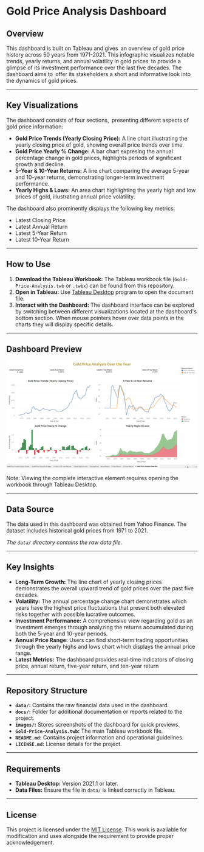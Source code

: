 # Gold Price Analysis Dashboard

## Overview

This dashboard is built on Tableau and gives an overview of gold price history across 50 years from 1971-2021. This infographic visualizes notable trends, yearly returns, and annual volatility in gold prices to provide a glimpse of its investment performance over the last five decades. The dashboard aims to offer its stakeholders a short and informative look into the dynamics of gold prices.

---

## Key Visualizations

The dashboard consists of four sections, presenting different aspects of gold price information:

*   **Gold Price Trends (Yearly Closing Price):** A line chart illustrating the yearly closing price of gold, showing overall price trends over time.
*   **Gold Price Yearly % Change:** A bar chart expresing the annual percentage change in gold prices, highlights periods of significant growth and decline.
*   **5-Year & 10-Year Returns:** A line chart comparing the average 5-year and 10-year returns, demonstrating longer-term investment performance.
*   **Yearly Highs & Lows:** An area chart highlighting the yearly high and low prices of gold, illustrating annual price volatility.

The dashboard also prominently displays the following key metrics:

*   Latest Closing Price
*   Latest Annual Return
*   Latest 5-Year Return
*   Latest 10-Year Return

---

## How to Use

1.  **Download the Tableau Workbook:** The Tableau workbook file (`Gold-Price-Analysis.twb` or `.twbx`) can be found from this repository.
2.  **Open in Tableau:** Use [Tableau Desktop](https://www.tableau.com/products/desktop) program to open the document file. 
3.  **Interact with the Dashboard:** The dashboard interface can be explored by switching between different visualizations located at the dashboard's bottom section. When mouse pointers hover over data points in the charts they will display specific details.

---

## Dashboard Preview

![Dashboard Preview](images/gold_dashboard_preview.png)

Note: Viewing the complete interactive element requires opening the workbook through Tableau Desktop.

---

## Data Source

The data used in this dashboard was obtained from Yahoo Finance. The dataset includes historical gold prices from 1971 to 2021.

*The `data/` directory contains the raw data file.*

---

## Key Insights

*   **Long-Term Growth:** The line chart of yearly closing prices demonstrates the overall upward trend of gold prices over the past five decades.
*   **Volatility:** The annual percentage change chart demonstrates which years have the highest price fluctuations that present both elevated risks together with possible lucrative outcomes.
*   **Investment Performance:** A comprehensive view regarding gold as an investment emerges through analyzing the returns accumulated during both the 5-year and 10-year periods.
*   **Annual Price Range:** Users can find short-term trading opportunities through the yearly highs and lows chart which displays the annual price range.
*   **Latest Metrics:** The dashboard provides real-time indicators of closing price, annual return, five-year return, and ten-year return

---

## Repository Structure

*   **`data/`:** Contains the raw financial data used in the dashboard.
*   **`docs/`:** Folder for additional documentation or reports related to the project.
*   **`images/`:** Stores screenshots of the dashboard for quick previews.
*   **`Gold-Price-Analysis.twb`:** The main Tableau workbook file.
*   **`README.md`:** Contains project information and operational guidelines.
*   **`LICENSE.md`:** License details for the project.

---

## Requirements

*   **Tableau Desktop:** Version 2021.1 or later.
*   **Data Files:** Ensure the file in `data/` is linked correctly in Tableau.

---

## License

This project is licensed under the [MIT License](LICENSE.md). This work is available for modification and uses alongside the requirement to provide proper acknowledgement.

